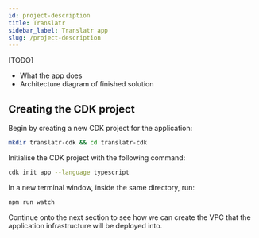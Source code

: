```yaml
---
id: project-description
title: Translatr
sidebar_label: Translatr app
slug: /project-description
---
```


[TODO]
- What the app does
- Architecture diagram of finished solution

## Creating the CDK project

Begin by creating a new CDK project for the application:

```bash
mkdir translatr-cdk && cd translatr-cdk
```

Initialise the CDK project with the following command:

```bash
cdk init app --language typescript
```

In a new terminal window, inside the same directory, run:

```bash
npm run watch
```

Continue onto the next section to see how we can create the VPC that the application infrastructure will be deployed into.